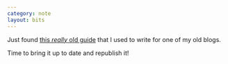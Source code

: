 ```yaml
---
category: note
layout: bits
---
```


Just found [this *really* old guide](https://fuckyeah-elementaryos.tumblr.com/post/84584655168/getting-to-know-the-linux-terminal-a-fyeos-guide) that I used to write for one of my old blogs.

Time to bring it up to date and republish it!
